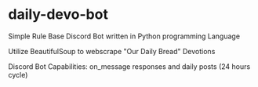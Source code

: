 # daily-devo-bot

Simple Rule Base Discord Bot written in Python programming Language

Utilize BeautifulSoup to webscrape "Our Daily Bread" Devotions

Discord Bot Capabilities: on_message responses and daily posts (24 hours cycle)